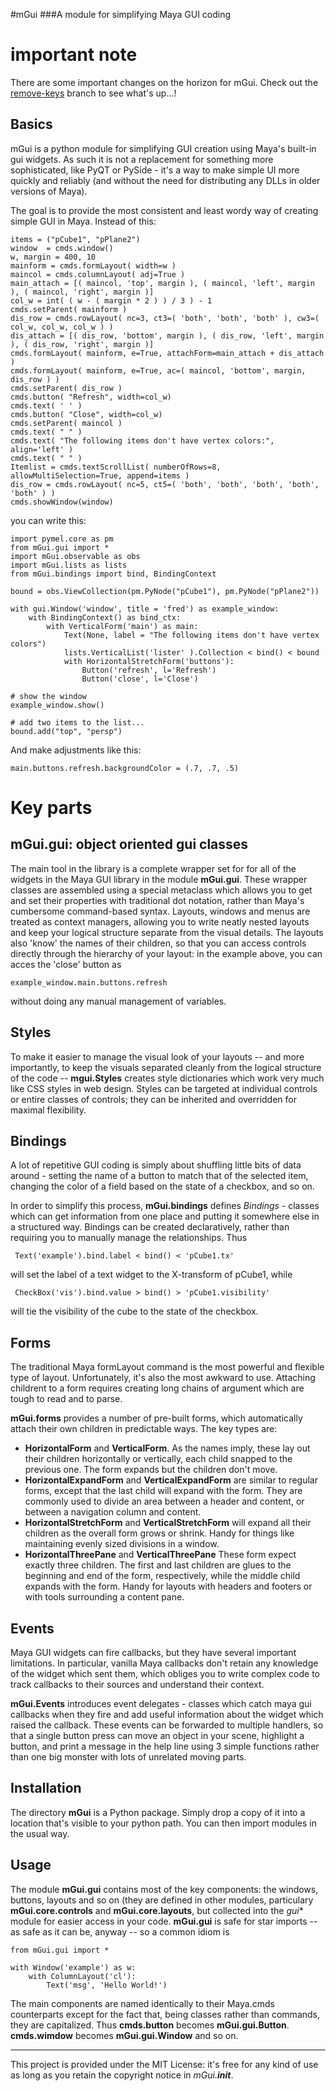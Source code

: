 #mGui 
###A module for simplifying Maya GUI coding

# important note
There are some important changes on the horizon for mGui. Check out the [remove-keys](https://github.com/theodox/mGui/tree/remove_keys) branch to see what's up...!


## Basics
mGui is a python module for simplifying GUI creation using Maya's built-in gui widgets. As such it is not a replacement for something more sophisticated, like PyQT or PySide - it's a way to make simple UI more quickly and reliably (and without the need for distributing any DLLs in older versions of Maya).

The goal is to provide the most consistent and least wordy way of creating simple GUI in Maya. Instead of this:


	items = ("pCube1", "pPlane2")
	window  = cmds.window()
	w, margin = 400, 10
	mainform = cmds.formLayout( width=w ) 
	maincol = cmds.columnLayout( adj=True ) 
	main_attach = [( maincol, 'top', margin ), ( maincol, 'left', margin ), ( maincol, 'right', margin )]
	col_w = int( ( w - ( margin * 2 ) ) / 3 ) - 1
	cmds.setParent( mainform ) 
	dis_row = cmds.rowLayout( nc=3, ct3=( 'both', 'both', 'both' ), cw3=( col_w, col_w, col_w ) ) 
	dis_attach = [( dis_row, 'bottom', margin ), ( dis_row, 'left', margin ), ( dis_row, 'right', margin )]
	cmds.formLayout( mainform, e=True, attachForm=main_attach + dis_attach ) 
	cmds.formLayout( mainform, e=True, ac=( maincol, 'bottom', margin, dis_row ) ) 
	cmds.setParent( dis_row ) 
	cmds.button( "Refresh", width=col_w)
	cmds.text( ' ' ) 
	cmds.button( "Close", width=col_w)
	cmds.setParent( maincol ) 
	cmds.text( " " ) 
	cmds.text( "The following items don't have vertex colors:", align='left' ) 
	cmds.text( " " ) 
	Itemlist = cmds.textScrollList( numberOfRows=8, allowMultiSelection=True, append=items ) 
	dis_row = cmds.rowLayout( nc=5, ct5=( 'both', 'both', 'both', 'both', 'both' ) ) 
	cmds.showWindow(window)

you can write this:

	     
	import pymel.core as pm
	from mGui.gui import *
	import mGui.observable as obs
	import mGui.lists as lists
	from mGui.bindings import bind, BindingContext
	
	bound = obs.ViewCollection(pm.PyNode("pCube1"), pm.PyNode("pPlane2"))   
	
	with gui.Window('window', title = 'fred') as example_window:
	    with BindingContext() as bind_ctx:
	        with VerticalForm('main') as main:
	            Text(None, label = "The following items don't have vertex colors")
	            lists.VerticalList('lister' ).Collection < bind() < bound  
	            with HorizontalStretchForm('buttons'):
	                Button('refresh', l='Refresh')
	                Button('close', l='Close')
	
	# show the window
	example_window.show()
	
	# add two items to the list...
	bound.add("top", "persp")

And make adjustments like this:

    main.buttons.refresh.backgroundColor = (.7, .7, .5)
   


# Key parts

## mGui.gui: object oriented gui classes

The main tool in the library is a complete wrapper set for for all of the widgets in the 
Maya GUI library in the module **mGui.gui**.  These wrapper classes are assembled using a 
special metaclass which allows you to get and set their properties with traditional dot 
notation, rather than Maya's cumbersome command-based syntax.  Layouts, windows and menus are 
treated as context managers,  allowing you to write neatly nested layouts and keep your 
logical structure separate from the visual details.  The layouts also 'know' the names of their
children, so that you can access controls directly through the hierarchy of your layout: 
in the example above, you can acces the 'close' button as

    example_window.main.buttons.refresh
    
without doing any manual management of variables.


## Styles

To make it easier to manage the visual look of your layouts -- and more importantly, to keep the
visuals separated cleanly from the logical structure of the code -- **mgui.Styles** creates
style dictionaries which work very much like CSS styles in web design.  Styles can be targeted at 
individual controls or entire classes of controls; they can be inherited and overridden for maximal
flexibility.


## Bindings

A lot of repetitive GUI coding is simply about shuffling little bits of data around - setting the name
of a button to match that of the selected item, changing the color of a field based on the state of 
a checkbox, and so on.  

In order to simplify this process, **mGui.bindings** defines  _Bindings_ - classes which can get information
 from one place and putting it somewhere else in a structured way. Bindings can be created declaratively,
 rather than requiring you to manually manage the relationships. Thus
 
     Text('example').bind.label < bind() < 'pCube1.tx'
     
 will set the label of a text widget to the X-transform of pCube1, while
 
     CheckBox('vis').bind.value > bind() > 'pCube1.visibility' 
     
 will tie the visibility of the cube to the state of the checkbox.
 
## Forms 

The traditional Maya formLayout command is the most powerful and flexible type of layout. Unfortunately, it's also the most awkward to use. Attaching childrent to a form requires creating long chains of argument which are tough to read and to parse.

**mGui.forms** provides a number of pre-built forms, which automatically attach their own children in predictable ways.  The key types are:

*  **HorizontalForm** and **VerticalForm**.  As the names imply, these lay out their children horizontally or vertically, each child snapped to the previous one. The form expands but the children don't move. 
*  **HorizontalExpandForm** and **VerticalExpandForm** are similar to regular forms, except that the last child will expand with the form.  They are commonly used to divide an area between a header and content, or between a navigation column and content.
*  **HorizontalStretchForm** and **VerticalStretchForm** will expand all their children as the overall form grows or shrink. Handy for things like maintaining evenly sized divisions in a window.
*  **HorizontalThreePane** and **VerticalThreePane**  These form expect exactly three children. The first and last children are glues to the beginning and end of the form, respectively, while the middle child expands with the form. Handy for layouts with headers and footers or with tools surrounding a content pane.

## Events

Maya GUI widgets can fire callbacks, but they have several important limitations. In particular, vanilla 
Maya callbacks don't retain any knowledge of the widget which sent them, which obliges you to write complex 
code to track callbacks to their sources and understand their context.

**mGui.Events** introduces event delegates - classes which catch maya gui callbacks when they fire and add
useful information about the widget which raised the callback. These events can be forwarded to multiple handlers,
so that a single button press can move an object in your scene, highlight a button, and print a message in the help
line using 3 simple functions rather than one big monster with lots of unrelated moving parts.  


## Installation

The directory **mGui** is a Python package. Simply drop a copy of it into a location that's visible to your python path. You can then import modules in the usual way.

## Usage

The module **mGui.gui** contains most of the key components: the windows, buttons, layouts and so on (they are defined in other modules, particulary **mGui.core.controls** and **mGui.core.layouts**, but collected into the *gui** module for easier access in your code.  **mGui.gui** is safe for star imports -- as safe as it can be, anyway --  so a common idiom is

    from mGui.gui import *
    
    with Window('example') as w:
    	with ColumnLayout('cl'):
    	    Text('msg', 'Hello World!')

The main components are named identically to their Maya.cmds counterparts except for the fact that, being classes rather than commands, they are capitalized. Thus  **cmds.button** becomes **mGui.gui.Button**. **cmds.wimdow** becomes **mGui.gui.Window** and so on.

----------------

This project is provided under the MIT License: it's free for any kind of use as long as you retain the copyright notice in *mGui.__init__*.  
     
